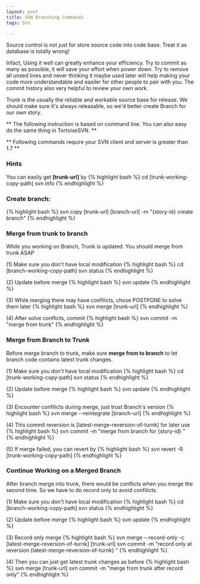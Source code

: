 ```yaml
---
layout: post
title: SVN Branching Commands
tags: Svn

---
```


Source control is not just for store source code into code base. Treat it as database is totally wrong! 

Infact, Using it well can greatly enhance your efficiency. Try to commit as many as possible, it will save your effort when power down. Try to remove all unsed lines and never thinking it maybe used later will help making your code more understandable and easiler for other people to pair with you. The commit history also very helpful to review your own work.

Trunk is the usually the reliable and workable source base for release. We should make sure it's always releasable, so we'd better create Branch for our own story.

** The following instruction is based on command line. You can also easy do the same thing in TortoiseSVN. **

** Following commands require your SVN client and server is greater than 1.7 **

### Hints

You can easily get **[trunk-url]** by
{% highlight bash %}
cd [trunk-working-copy-path]
svn info
{% endhighlight %}

### Create branch:
{% highlight bash %}
svn copy [trunk-url] [branch-url] -m "{story-id} create branch" 
{% endhighlight %}

### Merge from trunk to branch

While you working on Branch, Trunk is updated. You should merge from trunk ASAP

(1) Make sure you don't have local modification
{% highlight bash %}
cd [branch-working-copy-path]
svn status 
{% endhighlight %}

(2) Update before merge
{% highlight bash %}
svn update
{% endhighlight %}

(3) While merging there may have confilicts, chose POSTPONE to solve them later
{% highlight bash %}
svn merge [trunk-url]
{% endhighlight %}

(4) After solve conflicts, commit
{% highlight bash %}
svn commit -m "merge from trunk" 
{% endhighlight %}

### Merge from Branch to Trunk

Before merge branch to trunk, make sure **merge from to branch** to let branch code contains latest trunk changes.

(1) Make sure you don't have local modification
{% highlight bash %}
cd [trunk-working-copy-path] 
svn status 
{% endhighlight %}

(2) Update before merge
{% highlight bash %}
svn update
{% endhighlight %}

(3) Encounter confilicts during merge, just trust Branch's version
{% highlight bash %}
svn merge --reintegrate [branch-url]
{% endhighlight %}

(4) This commit reversion is [latest-merge-reversion-of-turnk] for later use
{% highlight bash %}
svn commit -m "merge from branch for {story-id} "   
{% endhighlight %}

(5) If merge failed, you can revert by
{% highlight bash %}
svn revert -R [trunk-working-copy-path]
{% endhighlight %}

### Continue Working on a Merged Branch

After branch merge into trunk, there would be conflicts when you merge the second time. So we have to do record only to avoid confilicts.
 
(1) Make sure you don't have local modification
{% highlight bash %}
cd [branch-working-copy-path]
svn status
{% endhighlight %}

(2) Update before merge
{% highlight bash %}
svn update
{% endhighlight %}

(3) Record only merge
{% highlight bash %}
svn merge --record-only -c [latest-merge-reversion-of-turnk] [trunk-url]
svn commit -m "record only at reversion {latest-merge-reversion-of-turnk} " 
{% endhighlight %}
 
(4) Then you can just get latest trunk changes as before
{% highlight bash %}
svn merge [trunk-url]
svn commit -m "merge from trunk after record only"
{% endhighlight %}
